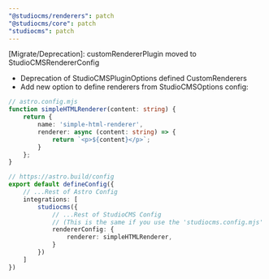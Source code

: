 ```yaml
---
"@studiocms/renderers": patch
"@studiocms/core": patch
"studiocms": patch
---
```


[Migrate/Deprecation]: customRendererPlugin moved to StudioCMSRendererConfig

- Deprecation of StudioCMSPluginOptions defined CustomRenderers
- Add new option to define renderers from StudioCMSOptions config:


```ts
// astro.config.mjs
function simpleHTMLRenderer(content: string) {
    return {
        name: 'simple-html-renderer',
        renderer: async (content: string) => {
			return `<p>${content}</p>`;
		}
    };
}

// https://astro.build/config
export default defineConfig({
    // ...Rest of Astro Config
    integrations: [
        studiocms({
            // ...Rest of StudioCMS Config
            // (This is the same if you use the 'studiocms.config.mjs' file)
            rendererConfig: {
                renderer: simpleHTMLRenderer,
            }
        })
    ]
})
```